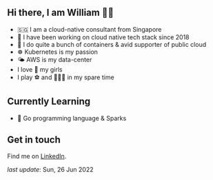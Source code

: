 <!--
**Lee-William/Lee-William** is a ✨ _special_ ✨ repository because its `README.md` (this file) appears on your GitHub profile.

Here are some ideas to get you started:

- 🔭 I’m currently working on ...
- 🌱 I’m currently learning ...
- 👯 I’m looking to collaborate on ...
- 🤔 I’m looking for help with ...
- 💬 Ask me about ...
- 📫 How to reach me: ...
- 😄 Pronouns: ...
- ⚡ Fun fact: ...
-->

## Hi there, I am William 👋🏼

- 🇸🇬 I am a cloud-native consultant from Singapore
- 🔷 I have been working on cloud native tech stack since 2018
- 🐳 I do quite a bunch of containers & avid supporter of public cloud
- ☸️ Kubernetes is my passion
- 🌤 AWS is my data-center
- I love 💞 my girls
- I play ⚽️ and 🏃🏻‍♂️ in my spare time

## Currently Learning

- 🦀 Go programming language & Sparks


## Get in touch

Find me on [LinkedIn](https://www.linkedin.com/in/williamleesg).

_last update_: Sun, 26 Jun 2022
